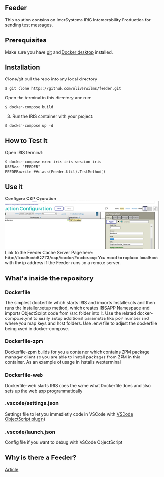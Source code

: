 ## Feeder
This solution contains an InterSystems IRIS Interoerability Production for sending test messages.

## Prerequisites
Make sure you have [git](https://git-scm.com/book/en/v2/Getting-Started-Installing-Git) and [Docker desktop](https://www.docker.com/products/docker-desktop) installed.

## Installation 

Clone/git pull the repo into any local directory

```
$ git clone https://github.com/oliverwilms/feeder.git
```

Open the terminal in this directory and run:

```
$ docker-compose build
```

3. Run the IRIS container with your project:

```
$ docker-compose up -d
```

## How to Test it

Open IRIS terminal:

```
$ docker-compose exec iris iris session iris
USER>zn "FEEDER"
FEEDER>write ##class(Feeder.Util).TestMethod()
```
## Use it
Configure CSP Operation
<img width="1411" alt="Screenshot of Production" src="https://github.com/oliverwilms/bilder/blob/main/Capture_Feeder_CSP-Operation_Settings.PNG">
Link to the Feeder Cache Server Page here: http://localhost:52773/csp/feeder/Feeder.csp
You need to replace localhost with the ip address if the Feeder runs on a remote server.

## What's inside the repository

### Dockerfile

The simplest dockerfile which starts IRIS and imports Installer.cls and then runs the Installer.setup method, which creates IRISAPP Namespace and imports ObjectScript code from /src folder into it.
Use the related docker-compose.yml to easily setup additional parametes like port number and where you map keys and host folders.
Use .env/ file to adjust the dockerfile being used in docker-compose.

### Dockerfile-zpm

Dockerfile-zpm builds for you a container which contains ZPM package manager client so you are able to install packages from ZPM in this container.
As an example of usage in installs webterminal

### Dockerfile-web

Dockerfile-web starts IRIS does the same what Dockerfile does and also sets up the web app programmatically


### .vscode/settings.json

Settings file to let you immedietly code in VSCode with [VSCode ObjectScript plugin](https://marketplace.visualstudio.com/items?itemName=daimor.vscode-objectscript))

### .vscode/launch.json
Config file if you want to debug with VSCode ObjectScript

## Why is there a Feeder?
[Article](https://community.intersystems.com/post/file-passthrough-feeder)
